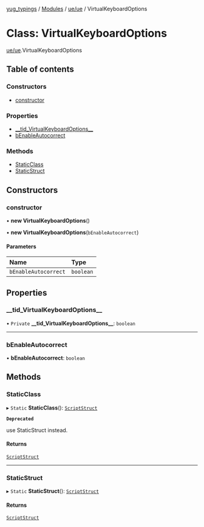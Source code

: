 [yug_typings](../README.md) / [Modules](../modules.md) / [ue/ue](../modules/ue_ue.md) / VirtualKeyboardOptions

# Class: VirtualKeyboardOptions

[ue/ue](../modules/ue_ue.md).VirtualKeyboardOptions

## Table of contents

### Constructors

- [constructor](ue_ue.VirtualKeyboardOptions.md#constructor)

### Properties

- [\_\_tid\_VirtualKeyboardOptions\_\_](ue_ue.VirtualKeyboardOptions.md#__tid_virtualkeyboardoptions__)
- [bEnableAutocorrect](ue_ue.VirtualKeyboardOptions.md#benableautocorrect)

### Methods

- [StaticClass](ue_ue.VirtualKeyboardOptions.md#staticclass)
- [StaticStruct](ue_ue.VirtualKeyboardOptions.md#staticstruct)

## Constructors

### constructor

• **new VirtualKeyboardOptions**()

• **new VirtualKeyboardOptions**(`bEnableAutocorrect`)

#### Parameters

| Name | Type |
| :------ | :------ |
| `bEnableAutocorrect` | `boolean` |

## Properties

### \_\_tid\_VirtualKeyboardOptions\_\_

• `Private` **\_\_tid\_VirtualKeyboardOptions\_\_**: `boolean`

___

### bEnableAutocorrect

• **bEnableAutocorrect**: `boolean`

## Methods

### StaticClass

▸ `Static` **StaticClass**(): [`ScriptStruct`](ue_ue.ScriptStruct.md)

**`Deprecated`**

use StaticStruct instead.

#### Returns

[`ScriptStruct`](ue_ue.ScriptStruct.md)

___

### StaticStruct

▸ `Static` **StaticStruct**(): [`ScriptStruct`](ue_ue.ScriptStruct.md)

#### Returns

[`ScriptStruct`](ue_ue.ScriptStruct.md)
